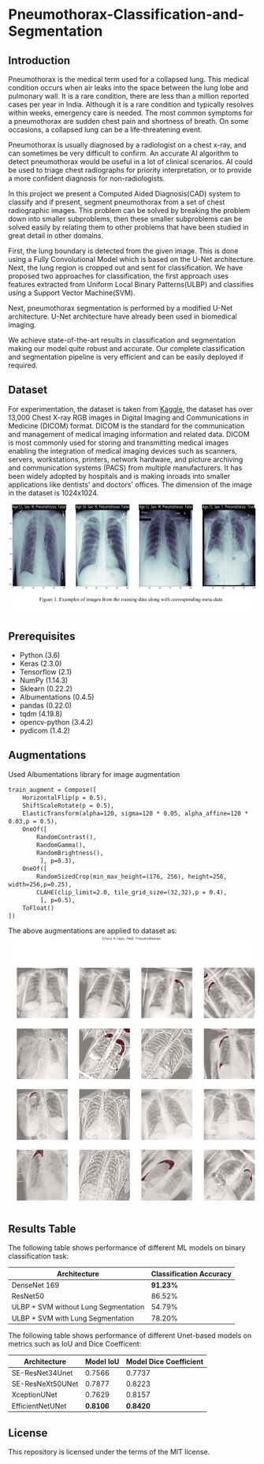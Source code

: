 # Pneumothorax-Classification-and-Segmentation

## Introduction

Pneumothorax is the medical term used for a collapsed lung. This medical condition occurs when air leaks into the space between the lung lobe and pulmonary wall. It is a rare condition, there are less than a million reported cases per year in India. Although it is a rare condition and typically resolves within weeks, emergency care is needed. The most common symptoms for a pneumothorax are sudden chest pain and shortness of breath. On some occasions, a collapsed lung can be a life-threatening event.

Pneumothorax is usually diagnosed by a radiologist on a chest x-ray, and can sometimes be very difficult to confirm. An accurate AI algorithm to detect pneumothorax would be useful in a lot of clinical scenarios. AI could be used to triage chest radiographs for priority interpretation, or to provide a more confident diagnosis for non-radiologists.

In this project we present a Computed Aided Diagnosis(CAD) system to classify and if present, segment pneumothorax from a set of chest radiographic images. This problem can be solved by breaking the problem down into smaller subproblems, then these smaller subproblems can be solved easily by relating them to other problems that have been studied in great detail in other domains.

First, the lung boundary is detected from the given image. This is done using a Fully Convolutional Model which is based on the U-Net architecture. Next, the lung region is cropped out and sent for classification. We have proposed two approaches for classification, the first approach uses features extracted from Uniform Local Binary Patterns(ULBP) and classifies using a Support Vector Machine(SVM). 

Next, pneumothorax segmentation is performed by a modified U-Net architecture. U-Net architecture have already been used in biomedical imaging.

We achieve state-of-the-art results in classification and segmentation making our model quite robust and accurate. Our complete classification and segmentation pipeline is very efficient and can be easily deployed if required.

## Dataset

For experimentation,  the dataset is taken from [Kaggle](https://www.kaggle.com/c/siim-acr-pneumothorax-segmentation/overview), the dataset has over 13,000  Chest X-ray RGB images in Digital Imaging and Communications in Medicine (DICOM) format. DICOM is the standard for the communication and management of medical imaging information and related data. DICOM is most commonly used for storing and transmitting medical images enabling the integration of medical imaging devices such as scanners, servers, workstations, printers, network hardware, and picture archiving and communication systems (PACS) from multiple manufacturers. It has been widely adopted by hospitals and is making inroads into smaller applications like dentists' and doctors' offices.
The dimension of the image in the dataset is 1024x1024.


<img src="images/dataset_imgs.png" >

## Prerequisites

* Python (3.6)
* Keras (2.3.0)
* Tensorflow (2.1)
* NumPy (1.14.3)
* Sklearn (0.22.2)
* Albumentations (0.4.5)
* pandas (0.22.0)
* tqdm (4.19.8)
* opencv-python (3.4.2)
* pydicom (1.4.2)

## Augmentations

Used Albumentations library for image augmentation
```
train_augment = Compose([
    HorizontalFlip(p = 0.5),
    ShiftScaleRotate(p = 0.5),
    ElasticTransform(alpha=120, sigma=120 * 0.05, alpha_affine=120 * 0.03,p = 0.5),
    OneOf([
        RandomContrast(),
        RandomGamma(),
        RandomBrightness(),
         ], p=0.3),
    OneOf([
        RandomSizedCrop(min_max_height=(176, 256), height=256, width=256,p=0.25),
        CLAHE(clip_limit=2.0, tile_grid_size=(32,32),p = 0.4),
         ], p=0.5),
    ToFloat()
])
```

The above augmentations are applied to dataset as:
<img src="images/pneumothorax.png" >

## Results Table

The following table shows performance of different ML models on binary classification task:

| Architecture | Classification Accuracy |
| --------------- | --------------- |
| DenseNet 169 | **91.23%** |
| ResNet50 | 86.52% |
| ULBP + SVM without Lung Segmentation | 54.79% |
| ULBP + SVM with Lung Segmentation | 78.20% |

The following table shows performance of different Unet-based models on metrics such as IoU and Dice Coefficent:

| Architecture | Model IoU | Model Dice Coefficient |
| --------------- | --------------- | --------------- |
| SE-ResNet34Unet | 0.7566 | 0.7737 |
| SE-ResNeXt50UNet | 0.7877 | 0.8223 |
| XceptionUNet | 0.7629 | 0.8157 |
| EfficientNetUNet | **0.8106** | **0.8420** |

## License

This repository is licensed under the terms of the MIT license.
